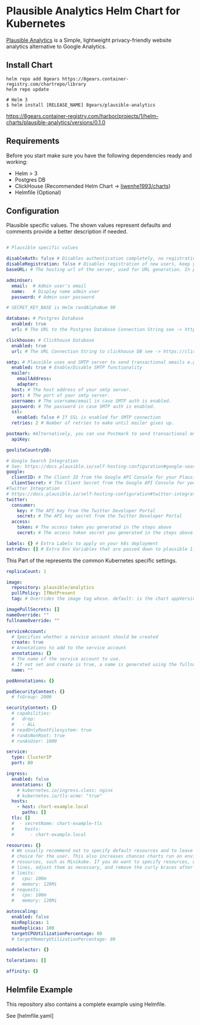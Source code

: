 # Plausible Analytics Helm Chart for Kubernetes
 
[Plausible Analytics][] is a Simple, lightweight privacy-friendly website analytics  alternative to Google Analytics.
 

## Install Chart

```shell script
helm repo add 8gears https://8gears.container-registry.com/chartrepo/library
helm repo update

# Helm 3
$ helm install [RELEASE_NAME] 8gears/plausible-analytics
```
 
https://8gears.container-registry.com/harbor/projects/1/helm-charts/plausible-analytics/versions/0.1.0 

## Requirements

Before you start make sure you have the following dependencies ready and working: 

- Helm > 3
- Postgres DB
- ClickHouse (Recommended Helm Chart -> [liwenhe1993/charts][])
- Helmfile (Optional)

## Configuration

Plausible specific values.
The shown values represent defaults and comments provide a better description if needed. 

```yaml

# Plausible specific values

disableAuth: false # Disables authentication completely, no registration, login will be shown.
disableRegistration: false # Disables registration of new users, keep your admin credentials handy ;)
baseURL: # The hosting url of the server, used for URL generation. In production systems, this should be your ingress host.

adminUser:
  email:  # Admin user's email
  name:   # Display name admin user
  password: # Admin user password

# SECRET_KEY_BASE is Helm randAlphaNum 90

database: # Postgres Database
  enabled: true
  url: # The URL to the Postgres Database Connection String see -> https://www.postgresql.org/docs/current/libpq-connect.html#LIBPQ-CONNSTRING

clickhouse: # Clickhouse Database
  enabled: true
  url: # The URL Connection String to clickhouse DB see -> https://clickhouse.tech/docs/en/interfaces/http/

smtp: # Plausible uses and SMTP server to send transactional emails e.g. account activation, password reset, weekly reports, etc.
  enabled: true # Enable/Disable SMTP functionality
  mailer:
    emailAddress:
    adapter:
  host: # The host address of your smtp server.
  port: # The port of your smtp server.
  username: # The username/email in case SMTP auth is enabled.
  password: # The password in case SMTP auth is enabled.
  ssl:
    enabled: false # If SSL is enabled for SMTP connection
  retries: 2 # Number of retries to make until mailer gives up.

postmark: #Alternatively, you can use Postmark to send transactional emails. In this case, use the following parameters:
  apiKey:

geoliteCountryDB:

# Google Search Integration
# See: https://docs.plausible.io/self-hosting-configuration#google-search-integration
google:
  clientID: # The Client ID from the Google API Console for your Plausible Analytics project
  clientSecret: # The Client Secret from the Google API Console for your Plausible Analytics project
#Twitter Integration
# https://docs.plausible.io/self-hosting-configuration#twitter-integration
twitter:
  consumer:
    key: # The API key from the Twitter Developer Portal
    secret: # The API key secret from the Twitter Developer Portal
  access:
    token: # The access token you generated in the steps above
    secret: # The access token secret you generated in the steps above

labels: {} # Extra Labels to apply on your k8s deployment
extraEnv: [] # Extra Env Variables that are passed down to plausible 1:1

```

This Part of the represents the common Kubernetes specific settings. 

```yaml
replicaCount: 1

image:
  repository: plausible/analytics
  pullPolicy: IfNotPresent
  tag: # Overrides the image tag whose. default: is the chart appVersion.

imagePullSecrets: []
nameOverride: ""
fullnameOverride: ""

serviceAccount:
  # Specifies whether a service account should be created
  create: true
  # Annotations to add to the service account
  annotations: {}
  # The name of the service account to use.
  # If not set and create is true, a name is generated using the fullname template
  name: ""

podAnnotations: {}

podSecurityContext: {}
  # fsGroup: 2000

securityContext: {}
  # capabilities:
  #   drop:
  #   - ALL
  # readOnlyRootFilesystem: true
  # runAsNonRoot: true
  # runAsUser: 1000

service:
  type: ClusterIP
  port: 80

ingress:
  enabled: false
  annotations: {}
    # kubernetes.io/ingress.class: nginx
    # kubernetes.io/tls-acme: "true"
  hosts:
    - host: chart-example.local
      paths: []
  tls: []
  #  - secretName: chart-example-tls
  #    hosts:
  #      - chart-example.local

resources: {}
  # We usually recommend not to specify default resources and to leave this as a conscious
  # choice for the user. This also increases chances charts run on environments with little
  # resources, such as Minikube. If you do want to specify resources, uncomment the following
  # lines, adjust them as necessary, and remove the curly braces after 'resources:'.
  # limits:
  #   cpu: 100m
  #   memory: 128Mi
  # requests:
  #   cpu: 100m
  #   memory: 128Mi

autoscaling:
  enabled: false
  minReplicas: 1
  maxReplicas: 100
  targetCPUUtilizationPercentage: 80
  # targetMemoryUtilizationPercentage: 80

nodeSelector: {}

tolerations: []

affinity: {}
```

## Helmfile Example

This repository also contains a complete example using Helmfile.

See [helmfile.yaml] 

[Plausible Analytics]: https://github.com/plausible/analytics
[liwenhe1993/charts]: https://github.com/liwenhe1993/charts
